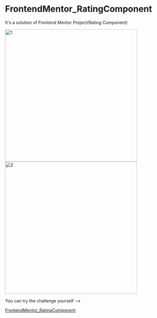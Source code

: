 # FrontendMentor_RatingComponent


It's a solution of Frontend Mentor Project(Rating Component)

<img width="434" alt="1" src="https://user-images.githubusercontent.com/111309350/224747728-0701c7d4-5f50-48e9-a2f2-1012d5731ea5.png">
<img width="434" alt="2" src="https://user-images.githubusercontent.com/111309350/224747739-4cdc5ea3-8b4c-48d5-b99a-52eedca34d1c.png">



You can try the challenge yourself -->


[FrontendMentor_RatingComponent](https://www.frontendmentor.io/challenges/interactive-rating-component-koxpeBUmI)




